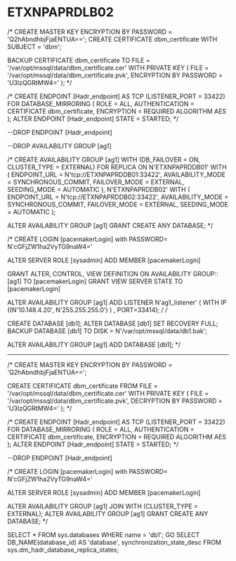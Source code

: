 # ETXNPAPRDLB02

/*
CREATE MASTER KEY ENCRYPTION BY PASSWORD = 'Q2hAbndhbjFjaENTUA==';
CREATE CERTIFICATE dbm_certificate WITH SUBJECT = 'dbm';

BACKUP CERTIFICATE dbm_certificate
   TO FILE = '/var/opt/mssql/data/dbm_certificate.cer'
   WITH PRIVATE KEY (
	FILE = '/var/opt/mssql/data/dbm_certificate.pvk',
	ENCRYPTION BY PASSWORD = 'U3lzQGRtMW4='
   );
*/

/*
CREATE ENDPOINT [Hadr_endpoint]
    AS TCP (LISTENER_PORT = 33422)
    FOR DATABASE_MIRRORING (
	    ROLE = ALL,
	    AUTHENTICATION = CERTIFICATE dbm_certificate,
		ENCRYPTION = REQUIRED ALGORITHM AES
		);
ALTER ENDPOINT [Hadr_endpoint] STATE = STARTED;
*/

--DROP ENDPOINT [Hadr_endpoint]

--DROP AVAILABILITY GROUP [ag1]

/*
CREATE AVAILABILITY GROUP [ag1]
     WITH (DB_FAILOVER = ON, CLUSTER_TYPE = EXTERNAL)
     FOR REPLICA ON
         N'ETXNPAPRDDB01' WITH (
  	       ENDPOINT_URL = N'tcp://ETXNPAPRDDB01:33422',
  	       AVAILABILITY_MODE = SYNCHRONOUS_COMMIT,
  	       FAILOVER_MODE = EXTERNAL,
  	       SEEDING_MODE = AUTOMATIC
  	       ),
         N'ETXNPAPRDDB02' WITH ( 
  	       ENDPOINT_URL = N'tcp://ETXNPAPRDDB02:33422', 
  	       AVAILABILITY_MODE = SYNCHRONOUS_COMMIT,
  	       FAILOVER_MODE = EXTERNAL,
  	       SEEDING_MODE = AUTOMATIC
  	       );

ALTER AVAILABILITY GROUP [ag1] GRANT CREATE ANY DATABASE;
*/

/*
CREATE LOGIN [pacemakerLogin] with PASSWORD= N'cGFjZW1ha2VyTG9naW4='

ALTER SERVER ROLE [sysadmin] ADD MEMBER [pacemakerLogin]

GRANT ALTER, CONTROL, VIEW DEFINITION ON AVAILABILITY GROUP::[ag1] TO [pacemakerLogin]
GRANT VIEW SERVER STATE TO [pacemakerLogin]

ALTER AVAILABILITY GROUP [ag1]
ADD LISTENER N'ag1_listener' (
WITH IP
((N'10.148.4.20', N'255.255.255.0')
)
, PORT=33414);
*/
/*

CREATE DATABASE [db1];
ALTER DATABASE [db1] SET RECOVERY FULL;
BACKUP DATABASE [db1] 
   TO DISK = N'/var/opt/mssql/data/db1.bak';


ALTER AVAILABILITY GROUP [ag1] ADD DATABASE [db1];
*/

-------


/*
CREATE MASTER KEY ENCRYPTION BY PASSWORD = 'Q2hAbndhbjFjaENTUA==';

CREATE CERTIFICATE dbm_certificate
    FROM FILE = '/var/opt/mssql/data/dbm_certificate.cer'
    WITH PRIVATE KEY (
		FILE = '/var/opt/mssql/data/dbm_certificate.pvk',
		DECRYPTION BY PASSWORD = 'U3lzQGRtMW4='
	);
*/

/*
CREATE ENDPOINT [Hadr_endpoint]
    AS TCP (LISTENER_PORT = 33422)
    FOR DATABASE_MIRRORING (
	    ROLE = ALL,
	    AUTHENTICATION = CERTIFICATE dbm_certificate,
		ENCRYPTION = REQUIRED ALGORITHM AES
		);
ALTER ENDPOINT [Hadr_endpoint] STATE = STARTED;
*/

--DROP ENDPOINT [Hadr_endpoint]

/*
CREATE LOGIN [pacemakerLogin] with PASSWORD= N'cGFjZW1ha2VyTG9naW4='

ALTER SERVER ROLE [sysadmin] ADD MEMBER [pacemakerLogin]


ALTER AVAILABILITY GROUP [ag1] JOIN WITH (CLUSTER_TYPE = EXTERNAL);
ALTER AVAILABILITY GROUP [ag1] GRANT CREATE ANY DATABASE;
*/

SELECT * FROM sys.databases WHERE name = 'db1';
GO
SELECT DB_NAME(database_id) AS 'database', synchronization_state_desc FROM sys.dm_hadr_database_replica_states;